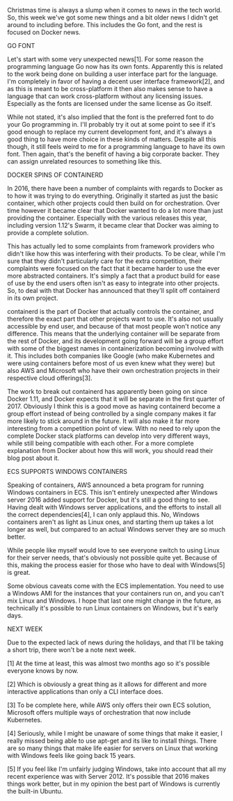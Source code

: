 Christmas time is always a slump when it comes to news in the tech world. So, this week we've got some new things and a bit older news I didn't get around to including before. This includes the Go font, and the rest is focused on Docker news.



GO FONT


Let's start with some very unexpected news[1]. For some reason the programming language Go now has its own fonts. Apparently this is related to the work being done on building a user interface part for the language. I'm completely in favor of having a decent user interface framework[2], and as this is meant to be cross-platform it then also makes sense to have a language that can work cross-platform without any licensing issues. Especially as the fonts are licensed under the same license as Go itself.

While not stated, it's also implied that the font is the preferred font to do your Go programming in. I'll probably try it out at some point to see if it's good enough to replace my current development font, and it's always a good thing to have more choice in these kinds of matters. Despite all this though, it still feels weird to me for a programming language to have its own font. Then again, that's the benefit of having a big corporate backer. They can assign unrelated resources to something like this.



DOCKER SPINS OF CONTAINERD


In 2016, there have been a number of complaints with regards to Docker as to how it was trying to do everything. Originally it started as just the basic container, which other projects could then build on for orchestration. Over time however it became clear that Docker wanted to do a lot more than just providing the container. Especially with the various releases this year, including version 1.12's Swarm, it became clear that Docker was aiming to provide a complete solution.

This has actually led to some complaints from framework providers who didn't like how this was interfering with their products. To be clear, while I'm sure that they didn't particularly care for the extra competition, their complaints were focused on the fact that it became harder to use the ever more abstracted containers. It's simply a fact that a product build for ease of use by the end users often isn't as easy to integrate into other projects. So, to deal with that Docker has announced that they'll split off containerd in its own project.

containerd is the part of Docker that actually controls the container, and therefore the exact part that other projects want to use. It's also not usually accessible by end user, and because of that most people won't notice any difference. This means that the underlying container will be separate from the rest of Docker, and its development going forward will be a group effort with some of the biggest names in containerization becoming involved with it. This includes both companies like Google (who make Kubernetes and were using containers before most of us even knew what they were) but also AWS and Microsoft who have their own orchestration projects in their respective cloud offerings[3].

The work to break out containerd has apparently been going on since Docker 1.11, and Docker expects that it will be separate in the first quarter of 2017. Obviously I think this is a good move as having containerd become a group effort instead of being controlled by a single company makes it far more likely to stick around in the future. It will also make it far more interesting from a competition point of view. With no need to rely upon the complete Docker stack platforms can develop into very different ways, while still being compatible with each other. For a more complete explanation from Docker about how this will work, you should read their blog post about it.



ECS SUPPORTS WINDOWS CONTAINERS


Speaking of containers, AWS announced a beta program for running Windows containers in ECS. This isn't entirely unexpected after Windows server 2016 added support for Docker, but it's still a good thing to see. Having dealt with Windows server applications, and the efforts to install all the correct dependencies[4], I can only applaud this. No, Windows containers aren't as light as Linux ones, and starting them up takes a lot longer as well, but compared to an actual Windows server they are so much better.

While people like myself would love to see everyone switch to using Linux for their server needs, that's obviously not possible quite yet. Because of this, making the process easier for those who have to deal with Windows[5] is great.

Some obvious caveats come with the ECS implementation. You need to use a Windows AMI for the instances that your containers run on, and you can't mix Linux and Windows. I hope that last one might change in the future, as technically it's possible to run Linux containers on Windows, but it's early days.



NEXT WEEK


Due to the expected lack of news during the holidays, and that I'll be taking a short trip, there won't be a note next week.

[1] At the time at least, this was almost two months ago so it's possible everyone knows by now.

[2] Which is obviously a great thing as it allows for different and more interactive applications than only a CLI interface does.

[3] To be complete here, while AWS only offers their own ECS solution, Microsoft offers multiple ways of orchestration that now include Kubernetes.

[4] Seriously, while I might be unaware of some things that make it easier, I really missed being able to use apt-get and its like to install things. There are so many things that make life easier for servers on Linux that working with Windows feels like going back 15 years.

[5] If you feel like I'm unfairly judging Windows, take into account that all my recent experience was with Server 2012. It's possible that 2016 makes things work better, but in my opinion the best part of Windows is currently the built-in Ubuntu.
